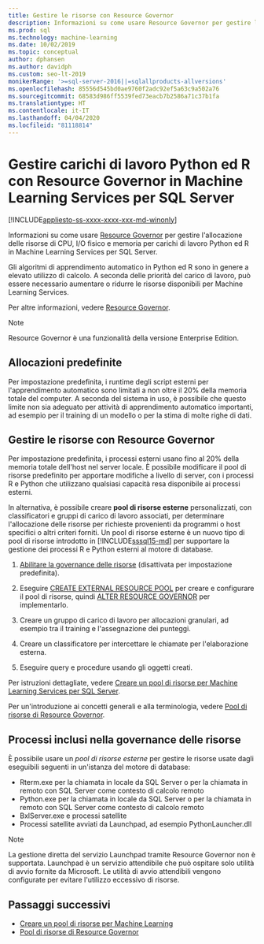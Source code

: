 ```yaml
---
title: Gestire le risorse con Resource Governor
description: Informazioni su come usare Resource Governor per gestire l'allocazione delle risorse di CPU, I/O fisico e memoria per carichi di lavoro Python ed R in Machine Learning Services per SQL Server.
ms.prod: sql
ms.technology: machine-learning
ms.date: 10/02/2019
ms.topic: conceptual
author: dphansen
ms.author: davidph
ms.custom: seo-lt-2019
monikerRange: '>=sql-server-2016||=sqlallproducts-allversions'
ms.openlocfilehash: 85556d545bd0ae9760f2adc92ef5a63c9a502a76
ms.sourcegitcommit: 68583d986ff5539fed73eacb7b2586a71c37b1fa
ms.translationtype: HT
ms.contentlocale: it-IT
ms.lasthandoff: 04/04/2020
ms.locfileid: "81118814"
---
```

# <a name="manage-python-and-r-workloads-with-resource-governor-in-sql-server-machine-learning-services"></a>Gestire carichi di lavoro Python ed R con Resource Governor in Machine Learning Services per SQL Server
[!INCLUDE[appliesto-ss-xxxx-xxxx-xxx-md-winonly](../../includes/appliesto-ss-xxxx-xxxx-xxx-md-winonly.md)]

Informazioni su come usare [Resource Governor](../../relational-databases/resource-governor/resource-governor.md) per gestire l'allocazione delle risorse di CPU, I/O fisico e memoria per carichi di lavoro Python ed R in Machine Learning Services per SQL Server.

Gli algoritmi di apprendimento automatico in Python ed R sono in genere a elevato utilizzo di calcolo. A seconda delle priorità del carico di lavoro, può essere necessario aumentare o ridurre le risorse disponibili per Machine Learning Services.

Per altre informazioni, vedere [Resource Governor](../../relational-databases/resource-governor/resource-governor.md).

> [!NOTE] 
> Resource Governor è una funzionalità della versione Enterprise Edition.

## <a name="default-allocations"></a>Allocazioni predefinite

Per impostazione predefinita, i runtime degli script esterni per l'apprendimento automatico sono limitati a non oltre il 20% della memoria totale del computer. A seconda del sistema in uso, è possibile che questo limite non sia adeguato per attività di apprendimento automatico importanti, ad esempio per il training di un modello o per la stima di molte righe di dati. 

## <a name="manage-resources-with-resource-governor"></a>Gestire le risorse con Resource Governor
 
Per impostazione predefinita, i processi esterni usano fino al 20% della memoria totale dell'host nel server locale. È possibile modificare il pool di risorse predefinito per apportare modifiche a livello di server, con i processi R e Python che utilizzano qualsiasi capacità resa disponibile ai processi esterni.

In alternativa, è possibile creare **pool di risorse esterne** personalizzati, con classificatori e gruppi di carico di lavoro associati, per determinare l'allocazione delle risorse per richieste provenienti da programmi o host specifici o altri criteri forniti. Un pool di risorse esterne è un nuovo tipo di pool di risorse introdotto in [!INCLUDE[sssql15-md](../../includes/sssql15-md.md)] per supportare la gestione dei processi R e Python esterni al motore di database.

1. [Abilitare la governance delle risorse](https://docs.microsoft.com/sql/relational-databases/resource-governor/enable-resource-governor) (disattivata per impostazione predefinita).

2. Eseguire [CREATE EXTERNAL RESOURCE POOL](https://docs.microsoft.com/sql/t-sql/statements/create-external-resource-pool-transact-sql) per creare e configurare il pool di risorse, quindi [ALTER RESOURCE GOVERNOR](https://docs.microsoft.com/sql/t-sql/statements/alter-resource-governor-transact-sql) per implementarlo.

3. Creare un gruppo di carico di lavoro per allocazioni granulari, ad esempio tra il training e l'assegnazione dei punteggi.

4. Creare un classificatore per intercettare le chiamate per l'elaborazione esterna.

5. Eseguire query e procedure usando gli oggetti creati.

Per istruzioni dettagliate, vedere [Creare un pool di risorse per Machine Learning Services per SQL Server](create-external-resource-pool.md).

Per un'introduzione ai concetti generali e alla terminologia, vedere [Pool di risorse di Resource Governor](../../relational-databases/resource-governor/resource-governor-resource-pool.md).

## <a name="processes-under-resource-governance"></a>Processi inclusi nella governance delle risorse
  
 È possibile usare un *pool di risorse esterne* per gestire le risorse usate dagli eseguibili seguenti in un'istanza del motore di database:

+ Rterm.exe per la chiamata in locale da SQL Server o per la chiamata in remoto con SQL Server come contesto di calcolo remoto
+ Python.exe per la chiamata in locale da SQL Server o per la chiamata in remoto con SQL Server come contesto di calcolo remoto
+ BxlServer.exe e processi satellite
+ Processi satellite avviati da Launchpad, ad esempio PythonLauncher.dll
  
> [!NOTE]
> La gestione diretta del servizio Launchpad tramite Resource Governor non è supportata. Launchpad è un servizio attendibile che può ospitare solo utilità di avvio fornite da Microsoft. Le utilità di avvio attendibili vengono configurate per evitare l'utilizzo eccessivo di risorse.
  
## <a name="next-steps"></a>Passaggi successivi

+ [Creare un pool di risorse per Machine Learning](create-external-resource-pool.md)
+ [Pool di risorse di Resource Governor](../../relational-databases/resource-governor/resource-governor-resource-pool.md)

